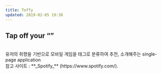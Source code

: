 ```yaml
---
title: Toffy
updated: 2019-02-05 19:38
---
```


## Tap off your “”
<br>
유저의 취향을 기반으로 모바일 게임을 태그로 분류하여 추천, 소개해주는 single-page application
<br>
참고 사이트 : **_Spotify_** (https://www.spotify.com/).
